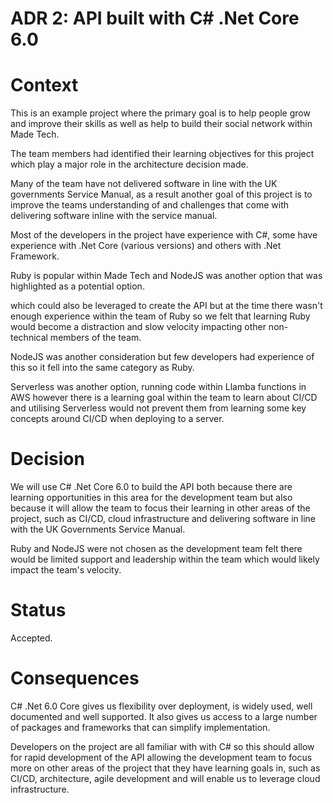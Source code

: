 # ADR 2: API built with C# .Net Core 6.0
# Context
This is an example project where the primary goal is to help people grow and improve their skills as well as help to build their social network within Made Tech.

The team members had identified their learning objectives for this project which play a major role in the architecture decision made.

Many of the team have not delivered software in line with the UK governments Service Manual, as a result another goal of this project is to improve the teams understanding of and challenges that come with delivering software inline with the service manual.

Most of the developers in the project have experience with C#, some have experience with .Net Core (various versions) and others with .Net Framework.

Ruby is popular within Made Tech and NodeJS was another option that was highlighted as a potential option.

which could also be leveraged to create the API but at the time there wasn't enough experience within the team of Ruby so we felt that learning Ruby would become a distraction and slow velocity impacting other non-technical members of the team.

NodeJS was another consideration but few developers had experience of this so it fell into the same category as Ruby.

Serverless was another option, running code within Llamba functions in AWS however there is a learning goal within the team to learn about CI/CD and utilising Serverless would not prevent them from learning some key concepts around CI/CD when deploying to a server.

# Decision
We will use C# .Net Core 6.0 to build the API both because there are learning opportunities in this area for the development team but also because it will allow the team to focus their learning in other areas of the project, such as CI/CD, cloud infrastructure and delivering software in line with the UK Governments Service Manual.

Ruby and NodeJS were not chosen as the development team felt there would be limited support and leadership within the team which would likely impact the team's velocity.
# Status
Accepted.

# Consequences
C# .Net 6.0 Core gives us flexibility over deployment, is widely used, well documented and well supported. It also gives us access to a large number of packages and frameworks that can simplify implementation.

Developers on the project are all familiar with with C# so this should allow for rapid development of the API allowing the development team to focus more on other areas of the project that they have learning goals in, such as CI/CD, architecture, agile development and will enable us to leverage cloud infrastructure.

